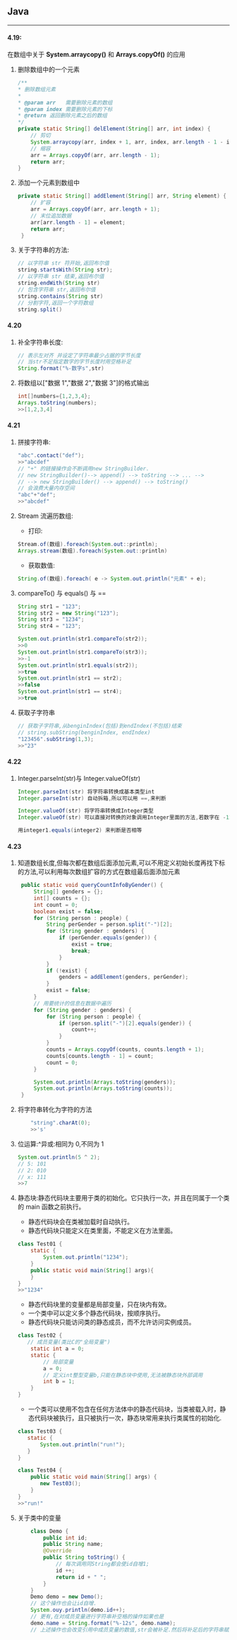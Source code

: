 ## Java

---

#### 4.19:

在数组中关于 **System.arraycopy()** 和 **Arrays.copyOf()** 的应用

1. 删除数组中的一个元素

   ```java
   /**
   * 删除数组元素
   *
   * @param arr   需要删除元素的数组
   * @param index 需要删除元素的下标
   * @return 返回删除元素之后的数组
   */
   private static String[] delElement(String[] arr, int index) {
       // 剪切
       System.arraycopy(arr, index + 1, arr, index, arr.length - 1 - index);
       // 缩容
       arr = Arrays.copyOf(arr, arr.length - 1);
       return arr;
   }
   ```

2. 添加一个元素到数组中

   ```Java
   private static String[] addElement(String[] arr, String element) {
       // 扩容
       arr = Arrays.copyOf(arr, arr.length + 1);
       // 末位追加数据
       arr[arr.length - 1] = element;
       return arr;
    }
   ```

3. 关于字符串的方法:
   ```java
   // 以字符串 str 符开始,返回布尔值
   string.startsWith(String str);
   // 以字符串 str 结束,返回布尔值
   string.endWith(String str)
   // 包含字符串 str,返回布尔值
   string.contains(String str)
   // 分割字符,返回一个字符数组
   string.split()
   ```

#### 4.20

1. 补全字符串长度:

   ```java
   // 表示左对齐 并设定了字符串最少占据的字节长度
   // 当str不足指定数字的字节长度时用空格补足
   String.format("%-数字s",str)
   ```

2. 将数组以["数据 1","数据 2","数据 3"]的格式输出
   ```java
   int[]numbers={1,2,3,4};
   Arrays.toString(numbers);
   >>[1,2,3,4]
   ```

#### 4.21

1. 拼接字符串:

   ```java
   "abc".contact("def");
   >>"abcdef"
   // "+" 的链接操作会不断调用new StringBuilder.
   // new StringBuilder()--> append() --> toString --> ... -->
   // --> new StringBuilder() --> append() --> toString()
   // 会浪费大量内存空间
   "abc"+"def";
   >>"abcdef"
   ```

2. Stream 流遍历数组:

   - 打印:

   ```java
   Stream.of(数组).foreach(System.out::println);
   Arrays.stream(数组).foreach(System.out::println)
   ```

   - 获取数值:

   ```java
   String.of(数组).foreach( e -> System.out.println("元素" + e);
   ```

3. compareTo() 与 equals() 与 ==

   ```java
   String str1 = "123";
   String str2 = new String("123");
   String str3 = "1234";
   String str4 = "123";

   System.out.println(str1.compareTo(str2));
   >>0
   System.out.println(str1.compareTo(str3));
   >>-1
   System.out.println(str1.equals(str2));
   >>true
   System.out.println(str1 == str2);
   >>false
   System.out.println(str1 == str4);
   >>true
   ```

4. 获取子字符串
   ```java
   // 获取子字符串,从benginIndex(包括)到endIndex(不包括)结束
   // string.subString(benginIndex, endIndex)
   "123456".subString(1,3);
   >>"23"
   ```

#### 4.22

1. Integer.parseInt(str)与 Integer.valueOf(str)

   ```java
   Integer.parseInt(str) 将字符串转换成基本类型int
   Integer.parseInt(str) 自动拆箱,所以可以用 ==,来判断

   Integer.valueOf(str) 将字符串转换成Integer类型
   Integer.valueOf(str) 可以直接对转换的对象调用Integer里面的方法,若数字在 -128~127之间,会直接取缓存,超过则创建新的对象

   用integer1.equals(integer2) 来判断是否相等
   ```

#### 4.23

1. 知道数组长度,但每次都在数组后面添加元素,可以不用定义初始长度再找下标的方法,可以利用每次数组扩容的方式在数组最后面添加元素

   ```java
    public static void queryCountInfoByGender() {
        String[] genders = {};
        int[] counts = {};
        int count = 0;
        boolean exist = false;
        for (String person : people) {
            String perGender = person.split("-")[2];
            for (String gender : genders) {
                if (perGender.equals(gender)) {
                    exist = true;
                    break;
                }
            }
            if (!exist) {
                genders = addElement(genders, perGender);
            }
            exist = false;
        }
        // 用要统计的信息在数据中遍历
        for (String gender : genders) {
            for (String person : people) {
                if (person.split("-")[2].equals(gender)) {
                    count++;
                }
            }
            counts = Arrays.copyOf(counts, counts.length + 1);
            counts[counts.length - 1] = count;
            count = 0;
        }

        System.out.println(Arrays.toString(genders));
        System.out.println(Arrays.toString(counts));
    }
   ```

2. 将字符串转化为字符的方法
   ```java
       "string".charAt(0);
       >>'s'
   ```
3. 位运算:^异或:相同为 0,不同为 1

   ```java
   System.out.println(5 ^ 2);
   // 5: 101
   // 2: 010
   // x: 111
   >>7
   ```

4. 静态块:静态代码块主要用于类的初始化。它只执行一次，并且在同属于一个类的 main 函数之前执行。

   - 静态代码块会在类被加载时自动执行。
   - 静态代码块只能定义在类里面，不能定义在方法里面。

   ```java
   class Test01 {
       static {
           System.out.println("1234");
       }
       public static void main(String[] args){
       }
   }
   >>"1234"
   ```

   - 静态代码块里的变量都是局部变量，只在块内有效。
   - 一个类中可以定义多个静态代码块，按顺序执行。
   - 静态代码块只能访问类的静态成员，而不允许访问实例成员。

   ```java
   class Test02 {
      // 成员变量(类比C的"全局变量")
       static int a = 0;
       static {
           // 局部变量
           a = 0;
           // 定义int整型变量b,只能在静态块中使用,无法被静态块外部调用
           int b = 1;
       }
   }
   ```

   - 一个类可以使用不包含在任何方法体中的静态代码块，当类被载入时，静态代码块被执行，且只被执行一次，静态块常用来执行类属性的初始化.

   ```java
   class Test03 {
      static {
          System.out.println("run!");
      }
   }

   class Test04 {
       public static void main(String[] args) {
          new Test03();
       }
   }
   >>"run!"
   ```

5. 关于类中的变量
   ```java
       class Demo {
           public int id;
           public String name;
           @Override
           public String toString() {
               // 每次调用同String都会使id自增1;
               id ++;
               return id + " ";
           }
       }
       Demo demo = new Demo();
       // 这个操作也会让id自增.
       System.ouy.println(demo.id++);
       // 更有,在对成员变量进行字符串补空格的操作如果也是
       demo.name = String.format("%-12s", demo.name);
       // 上述操作也会改变引用中成员变量的数值,str会被补足.然后将补足后的字符串赋值给原字符串demo.name.
   ```
